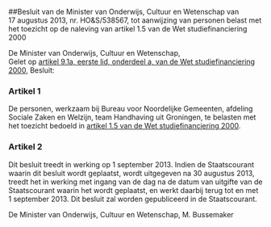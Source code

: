 <meta http-equiv='Content-Type' content='text/html; charset=utf-8' />

##Besluit van de Minister van Onderwijs, Cultuur en Wetenschap van 17 augustus 2013, nr. HO&S/538567, tot aanwijzing van personen belast met het toezicht op de naleving van artikel 1.5 van de Wet studiefinanciering 2000

De Minister van Onderwijs, Cultuur en Wetenschap,  
Gelet op [artikel 9.1a, eerste lid, onderdeel a, van de Wet studiefinanciering 2000](../../../../../../../../../../../../../../wet/wet/studiefinanciering/2000/BWBR0011453/README.md),
Besluit:    

### Artikel  1  

De personen, werkzaam bij Bureau voor Noordelijke Gemeenten, afdeling Sociale Zaken en Welzijn, team Handhaving uit Groningen, te belasten met het toezicht bedoeld in [artikel 1.5 van de Wet studiefinanciering 2000](../../../../../../../../../../../../../../wet/wet/studiefinanciering/2000/BWBR0011453/README.md). 

### Artikel  2  

Dit besluit treedt in werking op 1 september 2013. Indien de Staatscourant waarin dit besluit wordt geplaatst, wordt uitgegeven na 30 augustus 2013, treedt het in werking met ingang van de dag na de datum van uitgifte van de Staatscourant waarin het wordt geplaatst, en werkt daarbij terug tot en met 1 september 2013. 
Dit besluit zal worden gepubliceerd in de Staatscourant.  

De 
Minister van Onderwijs, Cultuur en Wetenschap, 
M. Bussemaker     
